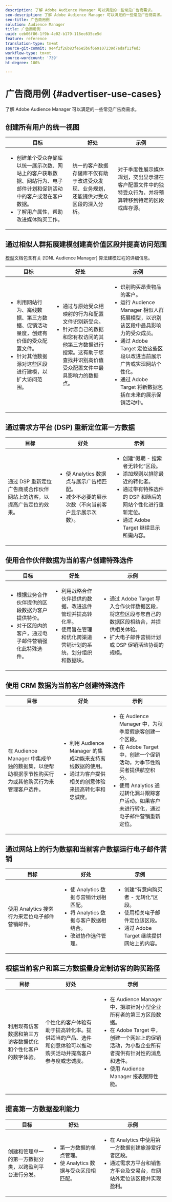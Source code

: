 ```yaml
---
description: 了解 Adobe Audience Manager 可以满足的一些常见广告商需求。
seo-description: 了解 Adobe Audience Manager 可以满足的一些常见广告商需求。
seo-title: 广告商用例
solution: Audience Manager
title: 广告商用例
uuid: ceb06f86-1f9b-4e02-b179-116ec635ce5d
feature: reference
translation-type: tm+mt
source-git-commit: 9e4f2f26b83fe6e5b6f669107239d7edaf11fed3
workflow-type: tm+mt
source-wordcount: '739'
ht-degree: 100%

---
```



# 广告商用例 {#advertiser-use-cases}

了解 Adobe Audience Manager 可以满足的一些常见广告商需求。

<!-- c_adv_use_case.xml -->

## 创建所有用户的统一视图

<table id="table_DB2C43F8A8074A229CE23B8772A510BF"> 
 <thead> 
  <tr> 
   <th colname="col1" class="entry"> 目标 </th> 
   <th colname="col2" class="entry"> 好处 </th> 
   <th colname="col3" class="entry"> 示例 </th> 
  </tr> 
 </thead>
 <tbody> 
  <tr> 
   <td colname="col1"> 
    <ul id="ul_F75C5E36CBD84EE7942988CEECE2DA5E"> 
     <li id="li_9485DFA2168C4FC5A7CF4B3EAA7EBE08">创建单个受众存储库以统一展示次数、网站上的客户获取数据、网站行为、电子邮件计划和促销活动中的客户或潜在客户数据。 </li> 
     <li id="li_584F7F550A9446F19542EF13A0F5D81B">了解用户属性，帮助改进媒体购买工作。 </li> 
    </ul> </td> 
   <td colname="col2"> 统一的客户数据存储库不仅有助于改进受众发现、业务规划，还能提供对受众区段的深入分析。 </td> 
   <td colname="col3"> 对于季度性展示媒体规划，突出显示潜在客户配置文件中的独特受众行为，并将预算转移到特定的区段或库存源。 </td> 
  </tr> 
 </tbody> 
</table>

## 通过相似人群拓展建模创建高价值区段并提高访问范围

[模型](../features/algorithmic-models/understanding-models.md)文档包含有关 [!DNL Audience Manager] 算法建模过程的详细信息。

<table id="table_47456520CA99459B92DACD2047951D2D"> 
 <thead> 
  <tr> 
   <th colname="col1" class="entry"> 目标 </th> 
   <th colname="col2" class="entry"> 好处 </th> 
   <th colname="col3" class="entry"> 示例 </th> 
  </tr>
 </thead>
 <tbody> 
  <tr> 
   <td colname="col1"> 
    <ul id="ul_6B69497AA7F543249FF820B1D5DC604F"> 
     <li id="li_7022E99BC3C6475988B8424528A221A8">利用网站行为、离线数据、第三方数据、促销活动量度，创建有价值的受众配置文件。 </li> 
     <li id="li_DBD50B14B3D34D9AB72C42E245406FE8">针对其他数据源对这些区段进行建模，以扩大访问范围。 </li> 
    </ul> </td> 
   <td colname="col2"> 
    <ul id="ul_CC5448D2EA0646D4AF3547E81DE31FDE"> 
     <li id="li_8F11E40026404C1380F26F6D03952C8E">通过与原始受众相映射的行为和配置文件识别新受众。 </li> 
     <li id="li_5F67AD849EC145DBB1E52A92BBE2CEE3">针对您自己的数据和您有权访问的其他第三方数据进行搜索。这有助于您查找并识别高价值受众配置文件中最具影响力的数据点。 </li> 
    </ul> </td>
   <td colname="col3"> 
    <ul id="ul_EB3707C4449E44F195EE5655B724A9B4"> 
     <li id="li_268E6A408C634E5EAF2D536930EE77C7">识别购买昂贵物品的客户。 </li> 
     <li id="li_217F8D97449D40E798601C904D66FE5A">运行 <span class="keyword">Audience Manager</span> 相似人群拓展模型，以识别该区段中最具影响力的受众成员。 </li> 
     <li id="li_FC9CF9B3FE554032AF66E1C3721C83C9">通过 Adobe Target 定位这些区段以改进当前展示广告或实现网站个性化。 </li> 
     <li id="li_14F94E368C5142718BF6707622D3D8DE">通过 Adobe Target 将新数据包括在未来的展示促销活动中。 </li> 
    </ul> </td> 
  </tr> 
 </tbody> 
</table>

## 通过需求方平台 (DSP) 重新定位第一方数据

<table id="table_26697DC988BD4A6493B4867B903132D7"> 
 <thead> 
  <tr> 
   <th colname="col1" class="entry"> 目标 </th> 
   <th colname="col2" class="entry"> 好处 </th> 
   <th colname="col3" class="entry"> 示例 </th> 
  </tr> 
 </thead>
 <tbody> 
  <tr> 
   <td colname="col1"> 通过 DSP 重新定位广告商或合作伙伴网站上的访客，以提高广告定位的效果。 </td> 
   <td colname="col2"> 
    <ul id="ul_CD4D116AD6FB4A65841A8962B27577C4"> 
     <li id="li_59ED86AE57844EE19D65276914F90EF3">使 Analytics 数据点与展示广告相匹配。 </li> 
     <li id="li_64E3355511564B629B8C4B8B9B2FB573">减少不必要的展示次数（不向当前客户显示展示次数）。 </li> 
    </ul> </td> 
   <td colname="col3"> 
    <ul id="ul_15BC75805EA946F2BE33E4F43C3AA1A4"> 
     <li id="li_40B53340C38743A785159D886392EFD6">创建“假期 - 搜索者无转化”区段。 </li> 
     <li id="li_10366F799CDC483BA9B6AAD9CAD68EA2">添加规则以排除最近的转化者。 </li> 
     <li id="li_65B5C367AFBB4C3394AFBB07138320A8">通过带有特殊选件的 DSP 和随后的网站个性化进行重新定位。 </li> 
     <li id="li_C88D7C3D72504BBBAA24B09CB805A38F">通过 Adobe Target 继续显示所需内容。 </li> 
    </ul> </td> 
  </tr> 
 </tbody> 
</table>

## 使用合作伙伴数据为当前客户创建特殊选件

<table id="table_D476EA5CE881431A94B98D27C1697A3B"> 
 <thead> 
  <tr> 
   <th colname="col1" class="entry"> 目标 </th> 
   <th colname="col2" class="entry"> 好处 </th> 
   <th colname="col3" class="entry"> 示例 </th> 
  </tr> 
 </thead>
 <tbody> 
  <tr> 
   <td colname="col1"> 
    <ul id="ul_AEE9F72C1E8C4B6B9A2784ECB5403B61"> 
     <li id="li_F5155FA10A664E0AB6BDCCFD2BB95314">根据业务合作伙伴提供的区段数据为客户提供特价。 </li> 
     <li id="li_679868485491412980FDF897A9BB64A4">对于区段内的客户，通过电子邮件营销强化此特殊选件。 </li> 
    </ul> </td> 
   <td colname="col2"> 
    <ul id="ul_0C0A0960604143B3A54FA61002ABB233"> 
     <li id="li_CA8748A00624479A8E15437AD9A1EC54">利用战略合作伙伴提供的数据，改进选件管理并提高转化率。 </li> 
     <li id="li_00B0A3039BBD4DF3814C64539C83E4DA">使用旨在管理和优化跨渠道营销计划的系统，划分组织和数据块。 </li> 
    </ul> </td> 
   <td colname="col3"> 
    <ul id="ul_12770CC183E5433999ED8C055E91DC78"> 
     <li id="li_4CAFD2A7F0F54225ADDCD3C94E8CCEF7">通过 Adobe Target 导入合作伙伴数据区段，将这些区段与您自己的数据区段相结合，并提供相关体验。 </li> 
     <li id="li_65F1C7812FC24D44BB41DE6B7276F6AF">扩大电子邮件营销计划或 DSP 促销活动协调的规模。 </li> 
    </ul> </td> 
  </tr> 
 </tbody> 
</table>

## 使用 CRM 数据为当前客户创建特殊选件

<table id="table_A44E3CC858A544ACB875C3FBEEC281CD"> 
 <thead> 
  <tr> 
   <th colname="col1" class="entry"> 目标 </th> 
   <th colname="col2" class="entry"> 好处 </th> 
   <th colname="col3" class="entry"> 示例 </th> 
  </tr> 
 </thead>
 <tbody> 
  <tr> 
   <td colname="col1">在 <span class="keyword">Audience Manager</span> 中集成单独的数据集，以便帮助根据季节性购买行为或其他购买行为来管理客户选件。 </td> 
   <td colname="col2"> 
    <ul id="ul_CFE6F446C287464B9141C7B6E2581A84"> 
     <li id="li_4308DD38DC014622A08CB0425A9E98F1">利用 <span class="keyword">Audience Manager</span> 的集成功能来支持离线数据的使用。 </li> 
     <li id="li_B55C9849C43C483781DC5C3AEAA861F1">通过为客户提供相关的创意体验来提高转化率和忠诚度。 </li> 
    </ul> </td> 
   <td colname="col3"> 
    <ul id="ul_739F56A9703F418BBD6F391C2A8A25CA"> 
     <li id="li_24C0DF2B23284764B48B0B4FC2808248">在 <span class="keyword">Audience Manager</span> 中，为秋季度假旅客创建一个区段。 </li> 
     <li id="li_C8FE060793AA400CBDF33251B21B79C7">在 Adobe Target 中，创建一个促销活动，为季节性购买者提供航空积分。 </li> 
     <li id="li_84D729B9AA2E40F8B3EFF6E53C8AA39A">使用 Analytics 通过转化漏斗跟踪客户活动。如果客户未进行转化，通过电子邮件营销重新定位。 </li> 
    </ul> </td> 
  </tr> 
 </tbody> 
</table>

## 通过网站上的行为数据和当前客户数据运行电子邮件营销

<table id="table_29276E12EFC94ACDA981A6EEDDAAA335"> 
 <thead> 
  <tr> 
   <th colname="col1" class="entry"> 目标 </th> 
   <th colname="col2" class="entry"> 好处 </th> 
   <th colname="col3" class="entry"> 示例 </th> 
  </tr> 
 </thead>
 <tbody> 
  <tr> 
   <td colname="col1"> 使用 Analytics 搜索行为来定位电子邮件营销邮件。 </td> 
   <td colname="col2"> 
    <ul id="ul_19D86C5CEE13479BA8C860438B82E943"> 
     <li id="li_D7E369BC066841AD80485A1FC7948E1D">使 Analytics 数据与营销计划相匹配。 </li> 
     <li id="li_E905F43E93DD44AB9DB117AED9A4951A">将 Analytics 数据与客户数据相结合。 </li> 
     <li id="li_02085338F74E4348981D538B5C060DAA">改进协作选件管理。 </li> 
    </ul> </td> 
   <td colname="col3"> 
    <ul id="ul_018543C7DACD47849F303BC8C26A0A08"> 
     <li id="li_37AB19716B3D4C7BA4106C007A534689">创建“有意向购买者 - 无转化”区段。 </li> 
     <li id="li_DA5EA7CC922C47788D4D0AED5FEC5164">使用相关电子邮件定位该区段。 </li> 
     <li id="li_40085E5A5E2744EEBC38CD19F0F77076">通过 Adobe Target 继续提供网站上的内容。 </li> 
    </ul> </td> 
  </tr> 
 </tbody> 
</table>

## 根据当前客户和第三方数据量身定制访客的购买路径

<table id="table_FAAE5C97107244A1B5179DF0FEC604D1"> 
 <thead> 
  <tr> 
   <th colname="col1" class="entry"> 目标 </th> 
   <th colname="col2" class="entry"> 好处 </th> 
   <th colname="col3" class="entry"> 示例 </th> 
  </tr> 
 </thead>
 <tbody> 
  <tr> 
   <td colname="col1"> <p>利用现有访客数据和第三方访客数据优化和个性化客户的数字体验。 </p> </td> 
   <td colname="col2"> <p>个性化的客户体验有助于提高转化率。提供适当的产品、选件和创意体验可以推动购买活动并提高客户参与度或忠诚度。 </p> </td> 
   <td colname="col3"> 
    <ul id="ul_837B290D45DB412CA0CA3457EDCC4125"> 
     <li id="li_CA85D32FD7F54490859B92B1E4A2DACB">在 <span class="keyword">Audience Manager</span> 中，摄取针对小型企业所有者的第三方区段数据。 </li> 
     <li id="li_E8FDBD2D67724FE497A496E907EDC45A">在 Adobe Target 中，创建一个网站上的促销活动，为小型企业所有者提供有针对性的消息和选件。 </li> 
     <li id="li_B303975755D44E03A8C22832D8198564">使用 <span class="keyword">Audience Manager</span> 报表跟踪性能。 </li> 
    </ul> </td> 
  </tr> 
 </tbody> 
</table>

## 提高第一方数据盈利能力

<table id="table_9253B663D0F8458CBB43C38C212689CF"> 
 <thead> 
  <tr> 
   <th colname="col1" class="entry"> 目标 </th> 
   <th colname="col2" class="entry"> 好处 </th> 
   <th colname="col3" class="entry"> 示例 </th> 
  </tr> 
 </thead>
 <tbody> 
  <tr> 
   <td colname="col1"> <p>创建和管理单一的第一方数据分类，以跨盈利平台进行分发。 </p> </td> 
   <td colname="col2"> 
    <ul id="ul_D2E2EAD1656E4AF09840C79694C5ABE3"> 
     <li id="li_6006974EC2EA467CACA914174FF59F4D">第一方数据的单点管理。 </li> 
     <li id="li_C9B2F0BC1CA344CF9F461B144E8EAFB6">使 Analytics 数据与受众区段相匹配。 </li> 
    </ul> </td> 
   <td colname="col3"> 
    <ul id="ul_65D91F5E29D04750AB81682FC4E44E5F"> 
     <li id="li_69832257582342C7A026B1474E1A4286">在 Analytics 中使用第一方数据创建旅游爱好者区段。 </li> 
     <li id="li_FDFFA55B0B7D46398A5A640EB5E56788">通过需求方平台和销售方平台及交易台，在网站外定位该区段并实现盈利。 </li> 
    </ul> </td> 
  </tr> 
 </tbody> 
</table>

